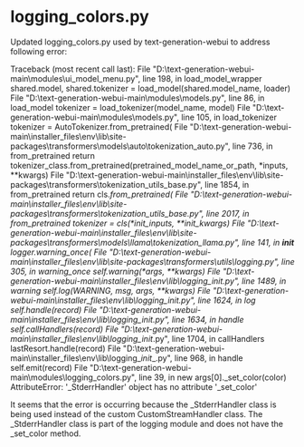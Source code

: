 # logging_colors.py

Updated logging_colors.py used by text-generation-webui to address following error:

Traceback (most recent call last):
  File "D:\text-generation-webui-main\modules\ui_model_menu.py", line 198, in load_model_wrapper
    shared.model, shared.tokenizer = load_model(shared.model_name, loader)
  File "D:\text-generation-webui-main\modules\models.py", line 86, in load_model
    tokenizer = load_tokenizer(model_name, model)
  File "D:\text-generation-webui-main\modules\models.py", line 105, in load_tokenizer
    tokenizer = AutoTokenizer.from_pretrained(
  File "D:\text-generation-webui-main\installer_files\env\lib\site-packages\transformers\models\auto\tokenization_auto.py", line 736, in from_pretrained
    return tokenizer_class.from_pretrained(pretrained_model_name_or_path, *inputs, **kwargs)
  File "D:\text-generation-webui-main\installer_files\env\lib\site-packages\transformers\tokenization_utils_base.py", line 1854, in from_pretrained
    return cls._from_pretrained(
  File "D:\text-generation-webui-main\installer_files\env\lib\site-packages\transformers\tokenization_utils_base.py", line 2017, in _from_pretrained
    tokenizer = cls(*init_inputs, **init_kwargs)
  File "D:\text-generation-webui-main\installer_files\env\lib\site-packages\transformers\models\llama\tokenization_llama.py", line 141, in __init__
    logger.warning_once(
  File "D:\text-generation-webui-main\installer_files\env\lib\site-packages\transformers\utils\logging.py", line 305, in warning_once
    self.warning(*args, **kwargs)
  File "D:\text-generation-webui-main\installer_files\env\lib\logging\__init__.py", line 1489, in warning
    self._log(WARNING, msg, args, **kwargs)
  File "D:\text-generation-webui-main\installer_files\env\lib\logging\__init__.py", line 1624, in _log
    self.handle(record)
  File "D:\text-generation-webui-main\installer_files\env\lib\logging\__init__.py", line 1634, in handle
    self.callHandlers(record)
  File "D:\text-generation-webui-main\installer_files\env\lib\logging\__init__.py", line 1704, in callHandlers
    lastResort.handle(record)
  File "D:\text-generation-webui-main\installer_files\env\lib\logging\__init__.py", line 968, in handle
    self.emit(record)
  File "D:\text-generation-webui-main\modules\logging_colors.py", line 39, in new
    args[0]._set_color(color)
AttributeError: '_StderrHandler' object has no attribute '_set_color'

It seems that the error is occurring because the _StderrHandler class is being used instead of the custom CustomStreamHandler class. The _StderrHandler class is part of the logging module and does not have the _set_color method.
